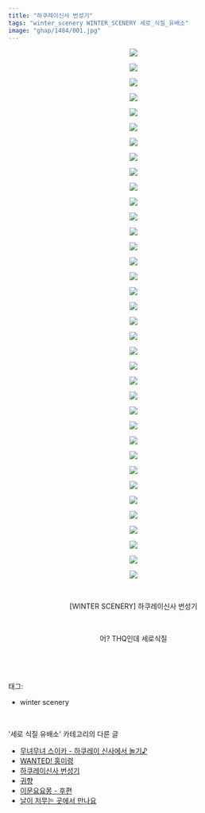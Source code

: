 ```yaml
---
title: "하쿠레이신사 번성기"
tags: "winter_scenery WINTER_SCENERY 세로_식질_유배소"
image: "ghap/1484/001.jpg"
---
```

<div class="article">
<p style="text-align: center; clear: none; float: none;"><img src="{{ site.nasurl }}/ghap/1484/001.jpg"/></p>
<p style="text-align: center; clear: none; float: none;"><img src="{{ site.nasurl }}/ghap/1484/002.jpg"/></p>
<p style="text-align: center; clear: none; float: none;"><img src="{{ site.nasurl }}/ghap/1484/003.jpg"/></p>
<p style="text-align: center; clear: none; float: none;"><img src="{{ site.nasurl }}/ghap/1484/004.jpg"/></p>
<p style="text-align: center; clear: none; float: none;"><img src="{{ site.nasurl }}/ghap/1484/005.jpg"/></p>
<p style="text-align: center; clear: none; float: none;"><img src="{{ site.nasurl }}/ghap/1484/006.jpg"/></p>
<p style="text-align: center; clear: none; float: none;"><img src="{{ site.nasurl }}/ghap/1484/007.jpg"/></p>
<p style="text-align: center; clear: none; float: none;"><img src="{{ site.nasurl }}/ghap/1484/008.jpg"/></p>
<p style="text-align: center; clear: none; float: none;"><img src="{{ site.nasurl }}/ghap/1484/009.jpg"/></p>
<p style="text-align: center; clear: none; float: none;"><img src="{{ site.nasurl }}/ghap/1484/010.jpg"/></p>
<p style="text-align: center; clear: none; float: none;"><img src="{{ site.nasurl }}/ghap/1484/011.jpg"/></p>
<p style="text-align: center; clear: none; float: none;"><img src="{{ site.nasurl }}/ghap/1484/012.jpg"/></p>
<p style="text-align: center; clear: none; float: none;"><img src="{{ site.nasurl }}/ghap/1484/013.jpg"/></p>
<p style="text-align: center; clear: none; float: none;"><img src="{{ site.nasurl }}/ghap/1484/014.jpg"/></p>
<p style="text-align: center; clear: none; float: none;"><img src="{{ site.nasurl }}/ghap/1484/015.jpg"/></p>
<p style="text-align: center; clear: none; float: none;"><img src="{{ site.nasurl }}/ghap/1484/016.jpg"/></p>
<p style="text-align: center; clear: none; float: none;"><img src="{{ site.nasurl }}/ghap/1484/017.jpg"/></p>
<p style="text-align: center; clear: none; float: none;"><img src="{{ site.nasurl }}/ghap/1484/018.jpg"/></p>
<p style="text-align: center; clear: none; float: none;"><img src="{{ site.nasurl }}/ghap/1484/019.jpg"/></p>
<p style="text-align: center; clear: none; float: none;"><img src="{{ site.nasurl }}/ghap/1484/020.jpg"/></p>
<p style="text-align: center; clear: none; float: none;"><img src="{{ site.nasurl }}/ghap/1484/021.jpg"/></p>
<p style="text-align: center; clear: none; float: none;"><img src="{{ site.nasurl }}/ghap/1484/022.jpg"/></p>
<p style="text-align: center; clear: none; float: none;"><img src="{{ site.nasurl }}/ghap/1484/023.jpg"/></p>
<p style="text-align: center; clear: none; float: none;"><img src="{{ site.nasurl }}/ghap/1484/024.jpg"/></p>
<p style="text-align: center; clear: none; float: none;"><img src="{{ site.nasurl }}/ghap/1484/025.jpg"/></p>
<p style="text-align: center; clear: none; float: none;"><img src="{{ site.nasurl }}/ghap/1484/026.jpg"/></p>
<p style="text-align: center; clear: none; float: none;"><img src="{{ site.nasurl }}/ghap/1484/027.jpg"/></p>
<p style="text-align: center; clear: none; float: none;"><img src="{{ site.nasurl }}/ghap/1484/028.jpg"/></p>
<p style="text-align: center; clear: none; float: none;"><img src="{{ site.nasurl }}/ghap/1484/029.jpg"/></p>
<p style="text-align: center; clear: none; float: none;"><img src="{{ site.nasurl }}/ghap/1484/030.jpg"/></p>
<p style="text-align: center; clear: none; float: none;"><img src="{{ site.nasurl }}/ghap/1484/031.jpg"/></p>
<p style="text-align: center; clear: none; float: none;"><img src="{{ site.nasurl }}/ghap/1484/032.jpg"/></p>
<p style="text-align: center; clear: none; float: none;"><img src="{{ site.nasurl }}/ghap/1484/033.jpg"/></p>
<p style="text-align: center; clear: none; float: none;"><img src="{{ site.nasurl }}/ghap/1484/034.jpg"/></p>
<p style="text-align: center; clear: none; float: none;"><img src="{{ site.nasurl }}/ghap/1484/035.jpg"/></p>
<p style="text-align: center; clear: none; float: none;"><img src="{{ site.nasurl }}/ghap/1484/036.jpg"/></p>
<p style="text-align: center; clear: none; float: none;"><br/></p>
<p style="text-align: center; clear: none; float: none;">[WINTER SCENERY] 하쿠레이신사 번성기</p>
<p style="text-align: center; clear: none; float: none;"><br/></p>
<p style="text-align: center; clear: none; float: none;">어? THQ인데 세로식질</p>
<p><br/></p>
</div><br/>
<div class="tagTrail">
<p>태그: </p>
<ul>
<li>winter scenery</li>
</ul>
</div><br/>
<div class="another">
<p>'세로 식질 유배소' 카테고리의 다른 글</p>
<ul>
<li><a href="/2016-08-12-ghap_1518">무녀무녀 스이카 - 하쿠레이 신사에서 놀기♪</a></li>
<li><a href="/2016-08-11-ghap_1499">WANTED! 홍미령</a></li>
<li><a href="/2016-08-11-ghap_1484">하쿠레이신사 번성기</a></li>
<li><a href="/2016-08-11-ghap_1480">귀향</a></li>
<li><a href="/2016-08-10-ghap_1463">이문요요몽 - 후편</a></li>
<li><a href="/2016-08-09-ghap_1447">날이 저무는 곳에서 만나요</a></li>
</ul>
</div><br/>
<div class="cb_module cb_fluid">
<div class="cb_wrt cb_profile">
</div><!-- commentList close -->
</div><br/>

